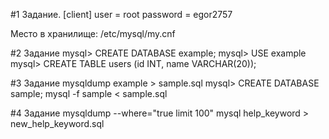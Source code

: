 #1 Задание.
[client]
user = root
password = egor2757

Место в хранилище:
/etc/mysql/my.cnf

#2 Задание
mysql> CREATE DATABASE example;
mysql> USE example
mysql> CREATE TABLE users (id INT, name VARCHAR(20));

#3 Задание
mysqldump example > sample.sql
mysql> CREATE DATABASE sample;
mysql -f sample < sample.sql

#4 Задание
mysqldump --where="true limit 100" mysql help_keyword > new_help_keyword.sql